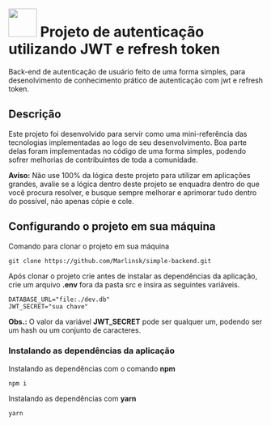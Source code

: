 # <img src="https://github.com/Marlinsk/simple-backend-node/blob/main/.github/key.png" width="56px" height="56px"> Projeto de autenticação utilizando JWT e refresh token
Back-end de autenticação de usuário feito de uma forma simples, para desenolvimento de conhecimento prático de autenticação com jwt e refresh token.

## Descrição
Este projeto foi desenvolvido para servir como uma mini-referência das tecnologias implementadas ao logo de seu desenvolvimento. Boa parte delas foram implementadas no código de uma forma simples, podendo sofrer melhorias de contribuintes de toda a comunidade.

**Aviso:** Não use 100% da lógica deste projeto para utilizar em aplicações grandes, avalie se a lógica dentro deste projeto se enquadra dentro do que você procura resolver, e busque sempre melhorar e aprimorar tudo dentro do possível, não apenas cópie e cole.

## Configurando o projeto em sua máquina
Comando para clonar o projeto em sua máquina
```
git clone https://github.com/Marlinsk/simple-backend.git
```

Após clonar o projeto crie antes de instalar as dependências da aplicação, crie um arquivo **.env** fora da pasta src e insira as seguintes variáveis.
```
DATABASE_URL="file:./dev.db"
JWT_SECRET="sua chave"
```
**Obs.:** O valor da variável **JWT_SECRET** pode ser qualquer um, podendo ser um hash ou um conjunto de caracteres.

### Instalando as dependências da aplicação
Instalando as dependências com o comando **npm**
```
npm i
```

Instalando as dependências com **yarn**
```
yarn
```
